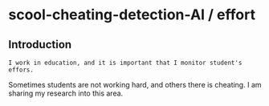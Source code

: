 # scool-cheating-detection-AI / effort

## Introduction

    I work in education, and it is important that I monitor student's effors.
Sometimes students are not working hard, and others there is cheating.  I am
sharing my research into this area.

